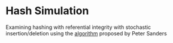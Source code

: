 # Hash Simulation

Examining hashing with referential integrity with stochastic insertion/deletion
using the [algorithm](https://arxiv.org/pdf/1808.04602.pdf) proposed by Peter Sanders

